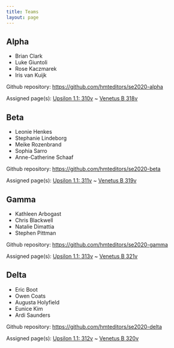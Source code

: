 ```yaml
---
title: Teams
layout: page
---
```


## Alpha  

- Brian Clark
- Luke Giuntoli
- Rose Kaczmarek
- Iris van Kuijk

Github repository:  <https://github.com/hmteditors/se2020-alpha>

Assigned page(s): [Upsilon 1.1: 310v](http://www.homermultitext.org/ict2/?urn=urn:cite2:hmt:e3bifolio.v1:E3_310v_311r)
 ~ [Venetus B 318v](http://www.homermultitext.org/ict2/?urn=urn:cite2:hmt:vbbifolio.v1:vb_318v_319r)

## Beta

- Leonie Henkes
- Stephanie Lindeborg
- Meike Rozenbrand
- Sophia Sarro
- Anne-Catherine Schaaf

Github repository:  <https://github.com/hmteditors/se2020-beta>

Assigned page(s):  [Upsilon 1.1: 311v](http://www.homermultitext.org/ict2/?urn=urn:cite2:hmt:e3bifolio.v1:E3_311v_312r) ~ [Venetus B 319v](http://www.homermultitext.org/ict2/?urn=urn:cite2:hmt:vbbifolio.v1:vb_319v_320r)


## Gamma

- Kathleen Arbogast
- Chris Blackwell
- Natalie Dimattia
- Stephen Pittman

Github repository:  <https://github.com/hmteditors/se2020-gamma>

Assigned page(s): [Upsilon 1.1: 313v](http://www.homermultitext.org/ict2/?urn=urn:cite2:hmt:e3bifolio.v1:E3_313v_314r) ~ [Venetus B 321v](http://www.homermultitext.org/ict2/?urn=urn:cite2:hmt:vbbifolio.v1:vb_321v_322r)

## Delta

- Eric Boot
- Owen Coats
- Augusta Holyfield
- Eunice Kim
- Ardi Saunders

Github repository:  <https://github.com/hmteditors/se2020-delta>


Assigned page(s):  [Upsilon 1.1: 312v](http://www.homermultitext.org/ict2/?urn=urn:cite2:hmt:e3bifolio.v1:E3_312v_313r) ~ [Venetus B 320v](http://www.homermultitext.org/ict2/?urn=urn:cite2:hmt:vbbifolio.v1:vb_320v_321r)
